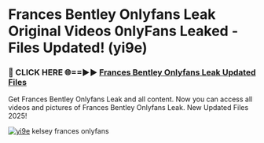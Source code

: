 # Frances Bentley Onlyfans Leak Original Videos 0nlyFans Leaked - Files Updated! (yi9e)

<h3>🔴 CLICK HERE 🌐==►► <a href="https://tinyurl.com/ms9xzufz" rel="nofollow">Frances Bentley Onlyfans Leak Updated Files</a></h3>

Get Frances Bentley Onlyfans Leak and all content. Now you can access all videos and pictures of Frances Bentley Onlyfans Leak. New Updated Files 2025!

[![yi9e](https://i.imgur.com/ppqm5kG.gif)](https://tinyurl.com/ms9xzufz)
kelsey frances onlyfans